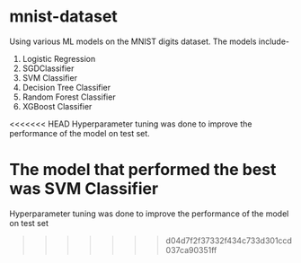 # mnist-dataset
Using various ML models on the MNIST digits dataset. The models include-

1. Logistic Regression
2. SGDClassifier
3. SVM Classifier
4. Decision Tree Classifier
5. Random Forest Classifier
6. XGBoost Classifier

<<<<<<< HEAD
Hyperparameter tuning was done to improve the performance of the model on test set.

The model that performed the best was **SVM Classifier**
=======
Hyperparameter tuning was done to improve the performance of the model on test set
>>>>>>> d04d7f2f37332f434c733d301ccd037ca90351ff
